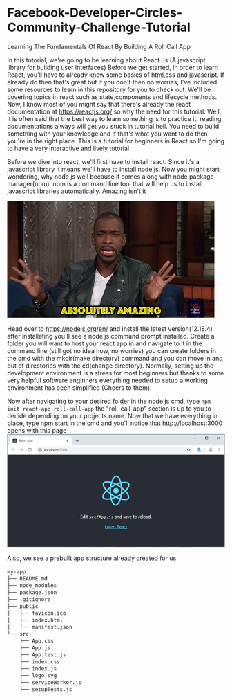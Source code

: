 # Facebook-Developer-Circles-Community-Challenge-Tutorial

Learning The Fundamentals Of React By Building A Roll Call App

In this tutorial, we're going to be learning about React Js (A javascript library for building user interfaces)
Before we get started, in order to learn React, you'll have to already know some basics of html,css and javascript.
If already do then that's great but if you don't then no worries, I've included some resources to learn in this repository 
for you to check out. We'll be covering topics in react such as state,components and lifecycle methods. Now, I know
most of you might say that there's already the react documentation at https://reactjs.org/ so why the need for this tutorial.
Well, it is often said that the best way to learn something is to practice it, reading documentations always will get you stuck in 
tutorial hell. You need to build something with your knowledge and if that's what you want to do then you're in the right place.
This is a tutorial for beginners in React so I'm going to have a very interactive and lively tutorial.

Before we dive into react, we'll first have to install react. Since it's a javascript library it means we'll have to
install node js. Now you might start wondering, why node js well because it comes along with node package manager(npm). 
npm is a command line tool that will help us to install javascript libraries automatically. Amazing isn't it

![amazing](media/amazing.gif)

Head over to https://nodejs.org/en/ and install the latest version(12.18.4) after installating you'll see a node js
command prompt installed. Create a folder you will want to host your react app in and navigate to it in the command line (still 
got no idea how, no worries) you can create folders in the cmd with the mkdir(make directory) command and you can move in and out
of directories with the cd(change directory). 
Normally, setting up the development environment is a stress for most beginners but thanks to some very helpful software enginners
everything needed to setup a working environment has been simplified (Cheers to them).

Now after navigating to your desired folder in the node js cmd, type `npm init react-app roll-call-app` the "roll-call-app" section is up to you to decide 
depending on your projects name. Now that we have everything in place, type npm start in the cmd and you'll notice that  http://localhost:3000
opens with this page
![react-app](media/cra.png)

Also, we see a prebuilt app structure already created for us
```
my-app
├── README.md
├── node_modules
├── package.json
├── .gitignore
├── public
│   ├── favicon.ico
│   ├── index.html
│   └── manifest.json
└── src
    ├── App.css
    ├── App.js
    ├── App.test.js
    ├── index.css
    ├── index.js
    ├── logo.svg
    └── serviceWorker.js
    └── setupTests.js
```
